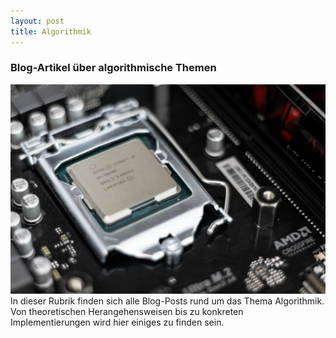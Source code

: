 ```yaml
---
layout: post
title: Algorithmik
---
```


### Blog-Artikel über algorithmische Themen

![Prozessor](/public/pictures/Prozessor.jpg)
In dieser Rubrik finden sich alle Blog-Posts rund um das Thema Algorithmik. Von theoretischen Herangehensweisen bis zu konkreten Implementierungen wird hier einiges zu finden sein.